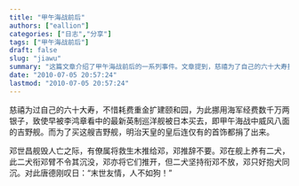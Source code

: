```yaml
---
title: "甲午海战前后"
authors: ["eallion"]
categories: ["日志","分享"]
tags: ["甲午海战前后"]
draft: false
slug: "jiawu"
summary: "这篇文章介绍了甲午海战前后的一系列事件。文章提到，慈禧为了自己的六十大寿扩建颐和园，挪用海军经费购买英制巡洋舰吉野舰，然而这艘巡洋舰最终被日本买走。同时，明治天皇的皇后为了购买吉野舰，捐出了她仅有的首饰。此外，文章还描述了邓世昌舰毁灭时的情景，邓推辞救生木材，而他的两只狗坚持拖着他不让他沉没，最终邓只好抱着狗一同沉没。这一切引发了唐德刚的感慨：“末世友情，人不如狗！”"
date: "2010-07-05 20:57:24"
lastmod: "2010-07-05 20:57:24"
---
```


慈禧为过自己的六十大寿，不惜耗费重金扩建颐和园，为此挪用海军经费数千万两银子，致使早被李鸿章看中的最新英制巡洋舰被日本买去，即甲午海战中威风八面的吉野舰。而为了买这艘吉野舰，明治天皇的皇后连仅有的首饰都捐了出来。

邓世昌舰毁人亡之际，有僚属将救生木推给邓，邓推辞不要。邓在舰上养有二犬，此二犬衔邓臂不令其沉没，邓亦将它们推开，但二犬坚持衔邓不放，邓只好抱犬同沉。对此唐德刚叹日：“末世友情，人不如狗！”
